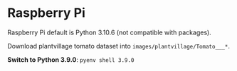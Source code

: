 # Raspberry Pi

Raspberry Pi default is Python 3.10.6 (not compatible with packages). 

Download plantvillage tomato dataset into `images/plantvillage/Tomato___*`.

**Switch to Python 3.9.0**: `pyenv shell 3.9.0`